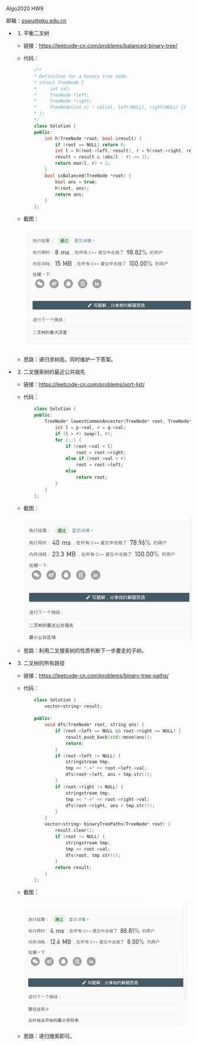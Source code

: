 Algo2020 HW9

邮箱：sswu@pku.edu.cn

- 1. 平衡二叉树
  - 链接：https://leetcode-cn.com/problems/balanced-binary-tree/
  
  - 代码：
    ````c++
        /**
        * Definition for a binary tree node.
        * struct TreeNode {
        *     int val;
        *     TreeNode *left;
        *     TreeNode *right;
        *     TreeNode(int x) : val(x), left(NULL), right(NULL) {}
        * };
        */
        class Solution {
        public:
            int h(TreeNode *root, bool &result) {
                if (root == NULL) return 0;
                int l = h(root->left, result), r = h(root->right, result);
                result = result & (abs(l - r) <= 1);
                return max(l, r) + 1;
            }
            bool isBalanced(TreeNode *root) {
                bool ans = true;
                h(root, ans);
                return ans;
            }
        };
    ````
    
  - 截图：
  
    ![s1](./imgs/h9-1.png)
  
  - 思路：递归求树高，同时维护一下答案。

- 2.  二叉搜索树的最近公共祖先
  
  - 链接：https://leetcode-cn.com/problems/sort-list/
  
  - 代码：
    ````c++
        class Solution {
        public:
            TreeNode* lowestCommonAncestor(TreeNode* root, TreeNode* p, TreeNode* q) {
                int l = p->val, r = q->val;
                if (l > r) swap(l, r);
                for (;;) {
                    if (root->val < l)
                        root = root->right;
                    else if (root->val > r)
                        root = root->left;
                    else
                        return root;
                }
            }
        };
    ````
    
  - 截图：
  
    ![s1](./imgs/h9-2.png) 
 
  - 思路：利用二叉搜索树的性质判断下一步要走的子树。

- 3. 二叉树的所有路径
  
  - 链接：https://leetcode-cn.com/problems/binary-tree-paths/
  
  - 代码：
    ````c++
        class Solution {
            vector<string> result;

        public:
            void dfs(TreeNode* root, string ans) {
                if (root->left == NULL && root->right == NULL) {
                    result.push_back(std::move(ans));
                    return;
                }
                if (root->left != NULL) {
                    stringstream tmp;
                    tmp << "->" << root->left->val;
                    dfs(root->left, ans + tmp.str());
                }
                if (root->right != NULL) {
                    stringstream tmp;
                    tmp << "->" << root->right->val;
                    dfs(root->right, ans + tmp.str());
                }
            }
            vector<string> binaryTreePaths(TreeNode* root) {
                result.clear();
                if (root != NULL) {
                    stringstream tmp;
                    tmp << root->val;
                    dfs(root, tmp.str());
                }
                return result;
            }
        };
    ````
    
  - 截图：
  
    ![s1](./imgs/h9-3.png)

  - 思路：递归搜索即可。

